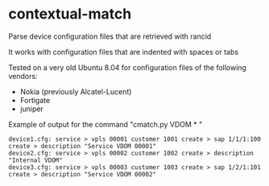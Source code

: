 contextual-match
=====================

Parse device configuration files that are retrieved with rancid

It works with configuration files that are indented with spaces or tabs

Tested on a very old Ubuntu 8.04 for configuration files of the following vendors:
- Nokia (previously Alcatel-Lucent)
- Fortigate
- juniper

Example of output for the command "cmatch.py VDOM * "

```
device1.cfg: service > vpls 00001 customer 1001 create > sap 1/1/1:100 create > description "Service VDOM 00001"
device2.cfg: service > vpls 00002 customer 1002 create > description "Internal VDOM"
device3.cfg: service > vpls 00003 customer 1003 create > sap 1/2/1:101 create > description "Service VDOM 00002"
```


